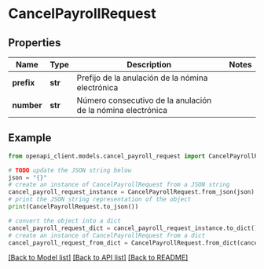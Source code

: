 # CancelPayrollRequest


## Properties

Name | Type | Description | Notes
------------ | ------------- | ------------- | -------------
**prefix** | **str** | Prefijo de la anulación de la nómina electrónica | 
**number** | **str** | Número consecutivo de la anulación de la nómina electrónica | 

## Example

```python
from openapi_client.models.cancel_payroll_request import CancelPayrollRequest

# TODO update the JSON string below
json = "{}"
# create an instance of CancelPayrollRequest from a JSON string
cancel_payroll_request_instance = CancelPayrollRequest.from_json(json)
# print the JSON string representation of the object
print(CancelPayrollRequest.to_json())

# convert the object into a dict
cancel_payroll_request_dict = cancel_payroll_request_instance.to_dict()
# create an instance of CancelPayrollRequest from a dict
cancel_payroll_request_from_dict = CancelPayrollRequest.from_dict(cancel_payroll_request_dict)
```
[[Back to Model list]](../README.md#documentation-for-models) [[Back to API list]](../README.md#documentation-for-api-endpoints) [[Back to README]](../README.md)



